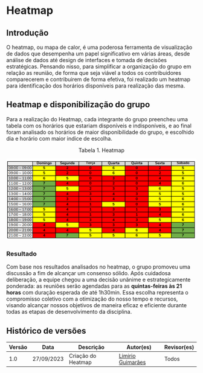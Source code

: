 # Heatmap
## Introdução

O heatmap, ou mapa de calor, é uma poderosa ferramenta de visualização de dados que desempenha um papel significativo em várias áreas, desde análise de dados até design de interfaces e tomada de decisões estratégicas. Pensando nisso, para simplificar a organização do grupo em relação as reunião, de forma que seja viável a todos os contribuidores comparecerem e contribuirem de forma efetiva, foi realizado um heatmap para identificação dos horários disponíveis para realização das mesma.

## Heatmap e disponibilização do grupo 
Para a realização do Heatmap, cada integrante do grupo preencheu uma tabela com os horários que estariam disponíveis e indisponíveis, e ao final foram analisado os horários de maior disponibilidade do grupo, e escolhido dia e horário com maior indice de escolha.

<p align="center"> Tabela 1. Heatmap</p>

![Heatmap](../assets/heatmap.png)

### Resultado
Com base nos resultados analisados no heatmap, o grupo promoveu uma discussão a fim de alcançar um consenso sólido. Após cuidadosa deliberação, a equipe chegou a uma decisão unânime e estrategicamente ponderada: as reuniões serão agendadas para as **quintas-feiras às 21 horas** com duração esperada de até 1h30min. Essa escolha representa o compromisso coletivo com a otimização do nosso tempo e recursos, visando alcançar nossos objetivos de maneira eficaz e eficiente durante todas as etapas de desenvolvimento da disciplina.  

## Histórico de versões 

Versão  |   Data   | Descrição | Autor(es) | Revisor(es)
--------- | ------ | ------ | ---------- | ----------
1.0 | 27/09/2023| Criação do Heatmap | [Limirio Guimarães](https://github.com/LimirioGuimaraes) | Todos |
